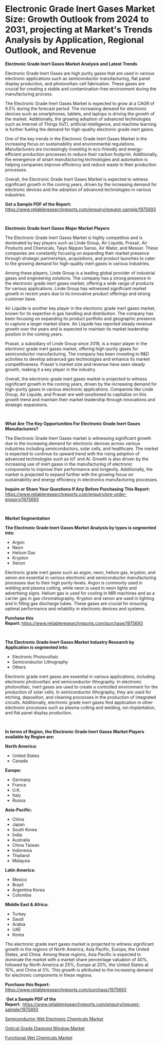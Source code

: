 <p><h1>Electronic Grade Inert Gases Market Size: Growth Outlook from 2024 to 2031, projecting at Market's Trends Analysis by Application, Regional Outlook, and Revenue</h1></p><p><strong>Electronic Grade Inert Gases Market Analysis and Latest Trends</strong></p>
<p><p>Electronic Grade Inert Gases are high purity gases that are used in various electronic applications such as semiconductor manufacturing, flat panel display production, and photovoltaic cell fabrication. These gases are crucial for creating a stable and contamination-free environment during the manufacturing process.</p><p>The Electronic Grade Inert Gases Market is expected to grow at a CAGR of 9.5% during the forecast period. The increasing demand for electronic devices such as smartphones, tablets, and laptops is driving the growth of the market. Additionally, the growing adoption of advanced technologies such as Internet of Things (IoT), artificial intelligence, and machine learning is further fueling the demand for high-quality electronic grade inert gases.</p><p>One of the key trends in the Electronic Grade Inert Gases Market is the increasing focus on sustainability and environmental regulations. Manufacturers are increasingly investing in eco-friendly and energy-efficient production processes to reduce their carbon footprint. Additionally, the emergence of smart manufacturing technologies and automation is helping companies improve efficiency and reduce waste in their production processes.</p><p>Overall, the Electronic Grade Inert Gases Market is expected to witness significant growth in the coming years, driven by the increasing demand for electronic devices and the adoption of advanced technologies in various industries.</p></p>
<p><strong>Get a Sample PDF of the Report:&nbsp;</strong> <a href="https://www.reliableresearchreports.com/enquiry/request-sample/1975693">https://www.reliableresearchreports.com/enquiry/request-sample/1975693</a></p>
<p>&nbsp;</p>
<p><strong>Electronic Grade Inert Gases Major Market Players</strong></p>
<p><p>The Electronic Grade Inert Gases Market is highly competitive and is dominated by key players such as Linde Group, Air Liquide, Praxair, Air Products and Chemicals, Taiyo Nippon Sanso, Air Water, and Messer. These companies are constantly focusing on expanding their market presence through strategic partnerships, acquisitions, and product launches to cater to the growing demand for high-quality inert gases in various industries.</p><p>Among these players, Linde Group is a leading global provider of industrial gases and engineering solutions. The company has a strong presence in the electronic grade inert gases market, offering a wide range of products for various applications. Linde Group has witnessed significant market growth in recent years due to its innovative product offerings and strong customer base.</p><p>Air Liquide is another key player in the electronic grade inert gases market, known for its expertise in gas handling and distribution. The company has been focusing on expanding its product portfolio and geographic presence to capture a larger market share. Air Liquide has reported steady revenue growth over the years and is expected to maintain its market leadership position in the coming years.</p><p>Praxair, a subsidiary of Linde Group since 2018, is a major player in the electronic grade inert gases market, offering high-purity gases for semiconductor manufacturing. The company has been investing in R&D activities to develop advanced gas technologies and enhance its market competitiveness. Praxair's market size and revenue have seen steady growth, making it a key player in the industry.</p><p>Overall, the electronic grade inert gases market is projected to witness significant growth in the coming years, driven by the increasing demand for high-purity gases in various electronic applications. Companies like Linde Group, Air Liquide, and Praxair are well-positioned to capitalize on this growth trend and maintain their market leadership through innovations and strategic expansions.</p></p>
<p>&nbsp;</p>
<p><strong>What Are The Key Opportunities For Electronic Grade Inert Gases Manufacturers?</strong></p>
<p><p>The Electronic Grade Inert Gases market is witnessing significant growth due to the increasing demand for electronic devices across various industries including semiconductors, solar cells, and healthcare. The market is expected to continue its upward trend with the rising adoption of advanced technologies such as IoT and AI. Growth is also driven by the increasing use of inert gases in the manufacturing of electronic components to improve their performance and longevity. Additionally, the market is projected to expand further with the growing focus on sustainability and energy efficiency in electronics manufacturing processes.</p></p>
<p><strong>Inquire or Share Your Questions If Any Before Purchasing This Report:</strong> <a href="https://www.reliableresearchreports.com/enquiry/pre-order-enquiry/1975693">https://www.reliableresearchreports.com/enquiry/pre-order-enquiry/1975693</a></p>
<p>&nbsp;</p>
<p><strong>Market Segmentation</strong></p>
<p><strong>The Electronic Grade Inert Gases Market Analysis by types is segmented into:</strong></p>
<p><ul><li>Argon</li><li>Neon</li><li>Helium Gas</li><li>Krypton</li><li>Xenon</li></ul></p>
<p><p>Electronic grade inert gases such as argon, neon, helium gas, krypton, and xenon are essential in various electronic and semiconductor manufacturing processes due to their high purity levels. Argon is commonly used in welding and plasma cutting, while neon is used in neon lights and advertising signs. Helium gas is used for cooling in MRI machines and as a carrier gas in gas chromatography. Krypton and xenon are used in lighting and in filling gas discharge tubes. These gases are crucial for ensuring optimal performance and reliability in electronic devices and systems.</p></p>
<p><strong>Purchase this Report:&nbsp;</strong><a href="https://www.reliableresearchreports.com/purchase/1975693">https://www.reliableresearchreports.com/purchase/1975693</a></p>
<p>&nbsp;</p>
<p><strong>The Electronic Grade Inert Gases Market Industry Research by Application is segmented into:</strong></p>
<p><ul><li>Electronic Photovoltaic</li><li>Semiconductor Lithography</li><li>Others</li></ul></p>
<p><p>Electronic grade inert gases are essential in various applications, including electronic photovoltaic and semiconductor lithography. In electronic photovoltaic, inert gases are used to create a controlled environment for the production of solar cells. In semiconductor lithography, they are used for etching, deposition, and cleaning processes in the production of integrated circuits. Additionally, electronic grade inert gases find application in other electronic processes such as plasma cutting and welding, ion implantation, and flat panel display production.</p></p>
<p>&nbsp;</p>
<p><strong>In terms of Region, the Electronic Grade Inert Gases Market Players available by Region are:</strong></p>
<p>
    <p> <strong> North America: </strong>
        <ul>
            <li>United States</li>
            <li>Canada</li>
        </ul>
        </p> 
    <p> <strong> Europe: </strong>
        <ul>
            <li>Germany</li>
            <li>France</li>
            <li>U.K.</li>
            <li>Italy</li>
            <li>Russia</li>
        </ul>
        </p> 
    <p> <strong> Asia-Pacific: </strong>
        <ul>
            <li>China</li>
            <li>Japan</li>
            <li>South Korea</li>
            <li>India</li>
            <li>Australia</li>
            <li>China Taiwan</li>
            <li>Indonesia</li>
            <li>Thailand</li>
            <li>Malaysia</li>
        </ul>
        </p> 
    <p> <strong> Latin America: </strong>
        <ul>
            <li>Mexico</li>
            <li>Brazil</li>
            <li>Argentina Korea</li>
            <li>Colombia</li>
        </ul>
        </p> 
    <p> <strong> Middle East & Africa: </strong>
        <ul>
            <li>Turkey</li>
            <li>Saudi</li>
            <li>Arabia</li>
            <li>UAE</li>
            <li>Korea</li>
        </ul>
    </p>
    </p>
<p><p>The electronic grade inert gases market is projected to witness significant growth in the regions of North America, Asia Pacific, Europe, the United States, and China. Among these regions, Asia Pacific is expected to dominate the market with a market share percentage valuation of 40%, followed by North America at 25%, Europe at 20%, the United States at 10%, and China at 5%. This growth is attributed to the increasing demand for electronic components in these regions.</p></p>
<p><strong>Purchase this Report: </strong><a href="https://www.reliableresearchreports.com/purchase/1975693">https://www.reliableresearchreports.com/purchase/1975693</a></p>
<p>&nbsp;<strong>Get a Sample PDF of the Report:&nbsp;&nbsp;</strong><a href="https://www.reliableresearchreports.com/enquiry/request-sample/1975693">https://www.reliableresearchreports.com/enquiry/request-sample/1975693</a></p>
<p><strong></strong></p>
<p><p><a href="https://github.com/Angelnienowdseej3e45z3p8c/Market-Research-Report-List-1/blob/main/semiconductor-wet-electronic-chemicals-market.md">Semiconductor Wet Electronic Chemicals Market</a></p><p><a href="https://github.com/eeaveuhhh/Market-Research-Report-List-1/blob/main/optical-grade-diamond-window-market.md">Optical Grade Diamond Window Market</a></p><p><a href="https://github.com/brentleyjimmiealvaradoz4l1rea/Market-Research-Report-List-1/blob/main/functional-wet-chemicals-market.md">Functional Wet Chemicals Market</a></p></p>